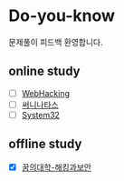 # Do-you-know
문제풀이 피드백 환영합니다.

## online study

- [ ] [WebHacking](webhacking.kr)
- [ ] [써니나타스](guide/suninatas.md)
- [ ] [System32](guide/system32.md)

## offline study

- [x] [꿈의대학-해킹과보안](guide/Dreamschool-hack-and-security.md)
